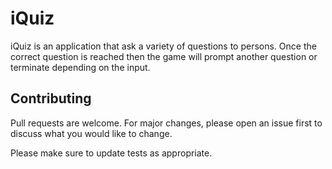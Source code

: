 # iQuiz
iQuiz is an application that ask a variety of questions to persons. Once the correct question is reached then the game will prompt another question or terminate depending on the input.

## Contributing
Pull requests are welcome. For major changes, please open an issue first to discuss what you would like to change.

Please make sure to update tests as appropriate.
